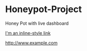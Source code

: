 # Honeypot-Project
Honey Pot with live dashboard

[I'm an inline-style link](https://www.google.com)

<http://www.example.com>
